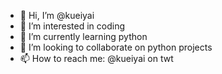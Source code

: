 - 👋 Hi, I’m @kueiyai
- 👀 I’m interested in coding
- 🌱 I’m currently learning python
- 💞️ I’m looking to collaborate on python projects
- 📫 How to reach me: @kueiyai on twt

<!---
kueiyai/kueiyai is a ✨ special ✨ repository because its `README.md` (this file) appears on your GitHub profile.
You can click the Preview link to take a look at your changes.
--->
